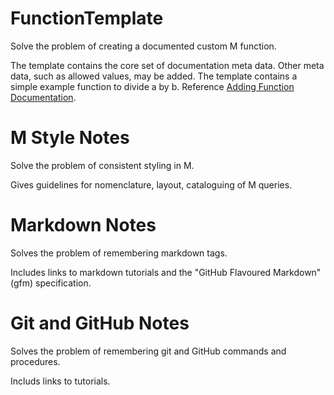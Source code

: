 # FunctionTemplate
Solve the problem of creating a documented custom M function.

The template contains the core set of documentation meta data. Other meta data, such as allowed values, may be added. The template contains a simple example function to divide a by b. Reference [Adding Function Documentation](https://learn.microsoft.com/en-us/power-query/handling-documentation).

# M Style Notes
Solve the problem of consistent styling in M.

Gives guidelines for nomenclature, layout, cataloguing of M queries.

# Markdown Notes
Solves the problem of remembering markdown tags.

Includes links to markdown tutorials and the "GitHub Flavoured Markdown" (gfm) specification.

# Git and GitHub Notes
Solves the problem of remembering git and GitHub commands and procedures.

Includs links to tutorials.
